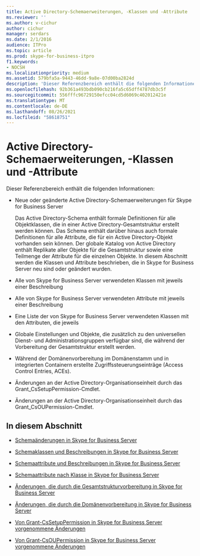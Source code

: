 ```yaml
---
title: Active Directory-Schemaerweiterungen, -Klassen und -Attribute
ms.reviewer: ''
ms.author: v-cichur
author: cichur
manager: serdars
ms.date: 2/1/2016
audience: ITPro
ms.topic: article
ms.prod: skype-for-business-itpro
f1.keywords:
- NOCSH
ms.localizationpriority: medium
ms.assetid: 579bfa5a-9443-46dd-9a8e-07d00ba2824d
description: 'Dieser Referenzbereich enthält die folgenden Informationen:'
ms.openlocfilehash: 92b361a493bdb090cb216fa5c65dff4787db3c5f
ms.sourcegitcommit: 556fffc96729150efcc04cd5d6069c402012421e
ms.translationtype: MT
ms.contentlocale: de-DE
ms.lasthandoff: 08/26/2021
ms.locfileid: "58618751"
---
```

# <a name="active-directory-schema-extensions-classes-and-attributes"></a>Active Directory-Schemaerweiterungen, -Klassen und -Attribute
 
Dieser Referenzbereich enthält die folgenden Informationen: 
  
- Neue oder geänderte Active Directory-Schemaerweiterungen für Skype for Business Server
    
    Das Active Directory-Schema enthält formale Definitionen für alle Objektklassen, die in einer Active Directory-Gesamtstruktur erstellt werden können. Das Schema enthält darüber hinaus auch formale Definitionen für alle Attribute, die für ein Active Directory-Objekt vorhanden sein können. Der globale Katalog von Active Directory enthält Replikate aller Objekte für die Gesamtstruktur sowie eine Teilmenge der Attribute für die einzelnen Objekte. In diesem Abschnitt werden die Klassen und Attribute beschrieben, die in Skype for Business Server neu sind oder geändert wurden.
    
- Alle von Skype for Business Server verwendeten Klassen mit jeweils einer Beschreibung
    
- Alle von Skype for Business Server verwendeten Attribute mit jeweils einer Beschreibung
    
- Eine Liste der von Skype for Business Server verwendeten Klassen mit den Attributen, die jeweils
    
- Globale Einstellungen und Objekte, die zusätzlich zu den universellen Dienst- und Administrationsgruppen verfügbar sind, die während der Vorbereitung der Gesamtstruktur erstellt werden.
    
- Während der Domänenvorbereitung im Domänenstamm und in integrierten Containern erstellte Zugriffssteuerungseinträge (Access Control Entries, ACEs).
    
- Änderungen an der Active Directory-Organisationseinheit durch das Grant_CsSetupPermission-Cmdlet.
    
- Änderungen an der Active Directory-Organisationseinheit durch das Grant_CsOUPermission-Cmdlet.
    
## <a name="in-this-section"></a>In diesem Abschnitt

- [Schemaänderungen in Skype for Business Server](schema-changes.md)
    
- [Schemaklassen und Beschreibungen in Skype for Business Server](schema-classes-and-descriptions.md)
    
- [Schemaattribute und Beschreibungen in Skype for Business Server](schema-attributes-and-descriptions.md)
    
- [Schemaattribute nach Klasse in Skype for Business Server](schema-attributes-by-class.md)
    
- [Änderungen, die durch die Gesamtstrukturvorbereitung in Skype for Business Server](changes-made-by-forest-preparation.md)
    
- [Änderungen, die durch die Domänenvorbereitung in Skype for Business Server](changes-made-by-domain-preparation.md)
    
- [Von Grant-CsSetupPermission in Skype for Business Server vorgenommene Änderungen](changes-made-by-grant-cssetuppermission.md)
    
- [Von Grant-CsOUPermission in Skype for Business Server vorgenommene Änderungen](changes-made-by-grant-csoupermission.md)
    

